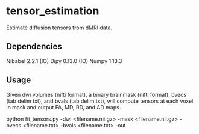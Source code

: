 # tensor_estimation
Estimate diffusion tensors from dMRI data. 

## Dependencies
Nibabel 2.2.1 (IO)
Dipy 0.13.0 (IO)
Numpy 1.13.3

## Usage
Given dwi volumes (nifti format), a binary brainmask (nifti format), bvecs (tab delim txt), and bvals (tab delim txt), will compute tensors at each voxel in mask and output FA, MD, RD, and AD maps. 

python fit_tensors.py -dwi <filename.nii.gz> -mask <filename.nii.gz> -bvecs <filename.txt> -bvals <filename.txt> -out <prefix>